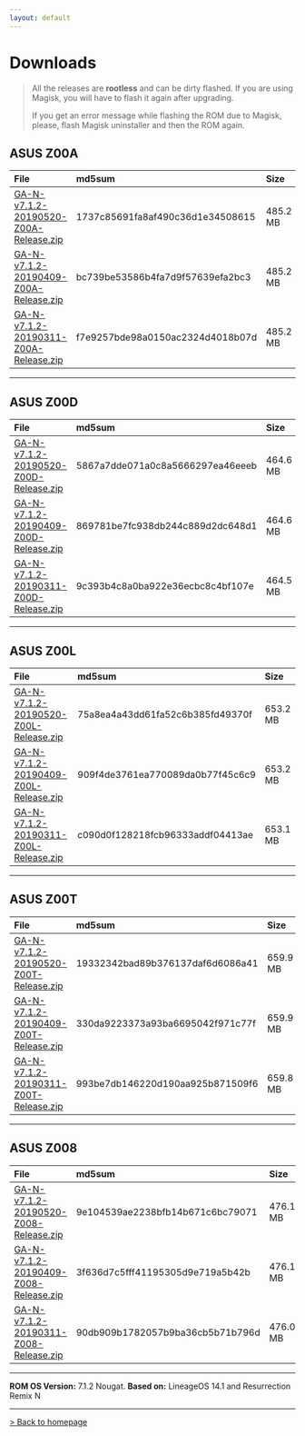 ```yaml
---
layout: default
---
```


# Downloads

> All the releases are **rootless** and can be dirty flashed. If you are using Magisk, you will have to flash it again after upgrading.
>
>  If you get an error message while flashing the ROM due to Magisk, please, flash Magisk uninstaller and then the ROM again.



## ASUS Z00A

| File                                            | md5sum          | Size          |
|:------------------------------------------------|:------------------|:------------------|
| [GA-N-v7.1.2-20190520-Z00A-Release.zip](https://sourceforge.net/projects/groovyandroid/files/Z00A/GA-N-v7.1.2-20190520-Z00A-Release.zip/download)           | 1737c85691fa8af490c36d1e34508615 | 485.2 MB |
| [GA-N-v7.1.2-20190409-Z00A-Release.zip](https://sourceforge.net/projects/groovyandroid/files/Z00A/GA-N-v7.1.2-20190409-Z00A-Release.zip/download)           | bc739be53586b4fa7d9f57639efa2bc3 | 485.2 MB |
| [GA-N-v7.1.2-20190311-Z00A-Release.zip](https://sourceforge.net/projects/groovyandroid/files/Z00A/GA-N-v7.1.2-20190311-Z00A-Release.zip/download)           | f7e9257bde98a0150ac2324d4018b07d | 485.2 MB |

* * *

## ASUS Z00D

| File                                            | md5sum          | Size          |
|:------------------------------------------------|:------------------|:------------------|
| [GA-N-v7.1.2-20190520-Z00D-Release.zip](https://sourceforge.net/projects/groovyandroid/files/Z00D/GA-N-v7.1.2-20190520-Z00D-Release.zip/download)           | 5867a7dde071a0c8a5666297ea46eeeb | 464.6 MB |
| [GA-N-v7.1.2-20190409-Z00D-Release.zip](https://sourceforge.net/projects/groovyandroid/files/Z00D/GA-N-v7.1.2-20190409-Z00D-Release.zip/download)           | 869781be7fc938db244c889d2dc648d1 | 464.6 MB |
| [GA-N-v7.1.2-20190311-Z00D-Release.zip](https://sourceforge.net/projects/groovyandroid/files/Z00D/GA-N-v7.1.2-20190311-Z00D-Release.zip/download)           | 9c393b4c8a0ba922e36ecbc8c4bf107e | 464.5 MB |

* * *

## ASUS Z00L

| File                                            | md5sum          | Size          |
|:------------------------------------------------|:------------------|:------------------|
| [GA-N-v7.1.2-20190520-Z00L-Release.zip](https://sourceforge.net/projects/groovyandroid/files/Z00L/GA-N-v7.1.2-20190520-Z00L-Release.zip/download)           | 75a8ea4a43dd61fa52c6b385fd49370f | 653.2 MB |
| [GA-N-v7.1.2-20190409-Z00L-Release.zip](https://sourceforge.net/projects/groovyandroid/files/Z00L/GA-N-v7.1.2-20190409-Z00L-Release.zip/download)           | 909f4de3761ea770089da0b77f45c6c9 | 653.2 MB |
| [GA-N-v7.1.2-20190311-Z00L-Release.zip](https://sourceforge.net/projects/groovyandroid/files/Z00L/GA-N-v7.1.2-20190311-Z00L-Release.zip/download)           | c090d0f128218fcb96333addf04413ae | 653.1 MB |

* * *

## ASUS Z00T

| File                                            | md5sum          | Size          |
|:------------------------------------------------|:------------------|:------------------|
| [GA-N-v7.1.2-20190520-Z00T-Release.zip](https://sourceforge.net/projects/groovyandroid/files/Z00T/GA-N-v7.1.2-20190520-Z00T-Release.zip/download)           | 19332342bad89b376137daf6d6086a41 | 659.9 MB |
| [GA-N-v7.1.2-20190409-Z00T-Release.zip](https://sourceforge.net/projects/groovyandroid/files/Z00T/GA-N-v7.1.2-20190409-Z00T-Release.zip/download)           | 330da9223373a93ba6695042f971c77f | 659.9 MB |
| [GA-N-v7.1.2-20190311-Z00T-Release.zip](https://sourceforge.net/projects/groovyandroid/files/Z00T/GA-N-v7.1.2-20190311-Z00T-Release.zip/download)           | 993be7db146220d190aa925b871509f6 | 659.8 MB |

* * *

## ASUS Z008

| File                                            | md5sum          | Size          |
|:------------------------------------------------|:------------------|:------------------|
| [GA-N-v7.1.2-20190520-Z008-Release.zip](https://sourceforge.net/projects/groovyandroid/files/Z008/GA-N-v7.1.2-20190520-Z008-Release.zip/download)           | 9e104539ae2238bfb14b671c6bc79071 | 476.1 MB |
| [GA-N-v7.1.2-20190409-Z008-Release.zip](https://sourceforge.net/projects/groovyandroid/files/Z008/GA-N-v7.1.2-20190409-Z008-Release.zip/download)           | 3f636d7c5fff41195305d9e719a5b42b | 476.1 MB |
| [GA-N-v7.1.2-20190311-Z008-Release.zip](https://sourceforge.net/projects/groovyandroid/files/Z008/GA-N-v7.1.2-20190311-Z008-Release.zip/download)           | 90db909b1782057b9ba36cb5b71b796d | 476.0 MB |

* * *

**ROM OS Version:** 7.1.2 Nougat. **Based on:** LineageOS 14.1 and Resurrection Remix N

* * *

[> Back to homepage](./)
